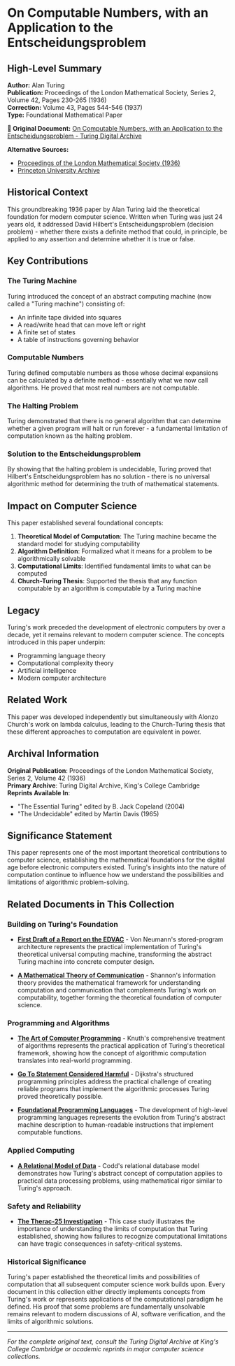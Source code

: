 # On Computable Numbers, with an Application to the Entscheidungsproblem

## High-Level Summary

**Author:** Alan Turing  
**Publication:** Proceedings of the London Mathematical Society, Series 2, Volume 42, Pages 230-265 (1936)  
**Correction:** Volume 43, Pages 544-546 (1937)  
**Type:** Foundational Mathematical Paper  

**📄 Original Document:** [On Computable Numbers, with an Application to the Entscheidungsproblem - Turing Digital Archive](https://turingarchive.kings.cam.ac.uk/publications-lectures-and-talks-amtb/amt-b-12)

**Alternative Sources:**
- [Proceedings of the London Mathematical Society (1936)](https://londmathsoc.onlinelibrary.wiley.com/doi/abs/10.1112/plms/s2-42.2.230)
- [Princeton University Archive](https://catalog.princeton.edu/catalog/4609321)  

## Historical Context

This groundbreaking 1936 paper by Alan Turing laid the theoretical foundation for modern computer science. Written when Turing was just 24 years old, it addressed David Hilbert's Entscheidungsproblem (decision problem) - whether there exists a definite method that could, in principle, be applied to any assertion and determine whether it is true or false.

## Key Contributions

### The Turing Machine
Turing introduced the concept of an abstract computing machine (now called a "Turing machine") consisting of:
- An infinite tape divided into squares
- A read/write head that can move left or right
- A finite set of states
- A table of instructions governing behavior

### Computable Numbers
Turing defined computable numbers as those whose decimal expansions can be calculated by a definite method - essentially what we now call algorithms. He proved that most real numbers are not computable.

### The Halting Problem
Turing demonstrated that there is no general algorithm that can determine whether a given program will halt or run forever - a fundamental limitation of computation known as the halting problem.

### Solution to the Entscheidungsproblem
By showing that the halting problem is undecidable, Turing proved that Hilbert's Entscheidungsproblem has no solution - there is no universal algorithmic method for determining the truth of mathematical statements.

## Impact on Computer Science

This paper established several foundational concepts:

1. **Theoretical Model of Computation**: The Turing machine became the standard model for studying computability
2. **Algorithm Definition**: Formalized what it means for a problem to be algorithmically solvable
3. **Computational Limits**: Identified fundamental limits to what can be computed
4. **Church-Turing Thesis**: Supported the thesis that any function computable by an algorithm is computable by a Turing machine

## Legacy

Turing's work preceded the development of electronic computers by over a decade, yet it remains relevant to modern computer science. The concepts introduced in this paper underpin:
- Programming language theory
- Computational complexity theory
- Artificial intelligence
- Modern computer architecture

## Related Work

This paper was developed independently but simultaneously with Alonzo Church's work on lambda calculus, leading to the Church-Turing thesis that these different approaches to computation are equivalent in power.

## Archival Information

**Original Publication**: Proceedings of the London Mathematical Society, Series 2, Volume 42 (1936)  
**Primary Archive**: Turing Digital Archive, King's College Cambridge  
**Reprints Available In**:
- "The Essential Turing" edited by B. Jack Copeland (2004)
- "The Undecidable" edited by Martin Davis (1965)

## Significance Statement

This paper represents one of the most important theoretical contributions to computer science, establishing the mathematical foundations for the digital age before electronic computers existed. Turing's insights into the nature of computation continue to influence how we understand the possibilities and limitations of algorithmic problem-solving.

## Related Documents in This Collection

### Building on Turing's Foundation
- **[First Draft of a Report on the EDVAC](Von_Neumann_EDVAC_Report.md)** - Von Neumann's stored-program architecture represents the practical implementation of Turing's theoretical universal computing machine, transforming the abstract Turing machine into concrete computer design.

- **[A Mathematical Theory of Communication](Shannon_Mathematical_Theory_Communication.md)** - Shannon's information theory provides the mathematical framework for understanding computation and communication that complements Turing's work on computability, together forming the theoretical foundation of computer science.

### Programming and Algorithms
- **[The Art of Computer Programming](Knuth_Art_of_Computer_Programming.md)** - Knuth's comprehensive treatment of algorithms represents the practical application of Turing's theoretical framework, showing how the concept of algorithmic computation translates into real-world programming.

- **[Go To Statement Considered Harmful](Dijkstra_Go_To_Statement_Considered_Harmful.md)** - Dijkstra's structured programming principles address the practical challenge of creating reliable programs that implement the algorithmic processes Turing proved theoretically possible.

- **[Foundational Programming Languages](Foundational_Programming_Languages.md)** - The development of high-level programming languages represents the evolution from Turing's abstract machine description to human-readable instructions that implement computable functions.

### Applied Computing
- **[A Relational Model of Data](Codd_Relational_Model.md)** - Codd's relational database model demonstrates how Turing's abstract concept of computation applies to practical data processing problems, using mathematical rigor similar to Turing's approach.

### Safety and Reliability
- **[The Therac-25 Investigation](Therac-25_Investigation.md)** - This case study illustrates the importance of understanding the limits of computation that Turing established, showing how failures to recognize computational limitations can have tragic consequences in safety-critical systems.

### Historical Significance
Turing's paper established the theoretical limits and possibilities of computation that all subsequent computer science work builds upon. Every document in this collection either directly implements concepts from Turing's work or represents applications of the computational paradigm he defined. His proof that some problems are fundamentally unsolvable remains relevant to modern discussions of AI, software verification, and the limits of algorithmic solutions.

---

*For the complete original text, consult the Turing Digital Archive at King's College Cambridge or academic reprints in major computer science collections.*